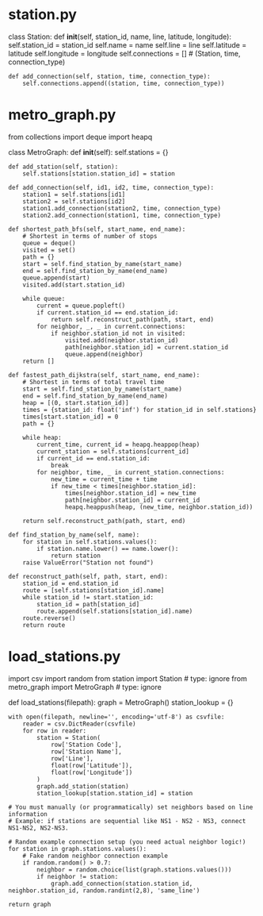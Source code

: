 # station.py

class Station:
    def __init__(self, station_id, name, line, latitude, longitude):
        self.station_id = station_id
        self.name = name
        self.line = line
        self.latitude = latitude
        self.longitude = longitude
        self.connections = []  # (Station, time, connection_type)

    def add_connection(self, station, time, connection_type):
        self.connections.append((station, time, connection_type))

# metro_graph.py

from collections import deque
import heapq

class MetroGraph:
    def __init__(self):
        self.stations = {}

    def add_station(self, station):
        self.stations[station.station_id] = station

    def add_connection(self, id1, id2, time, connection_type):
        station1 = self.stations[id1]
        station2 = self.stations[id2]
        station1.add_connection(station2, time, connection_type)
        station2.add_connection(station1, time, connection_type)

    def shortest_path_bfs(self, start_name, end_name):
        # Shortest in terms of number of stops
        queue = deque()
        visited = set()
        path = {}
        start = self.find_station_by_name(start_name)
        end = self.find_station_by_name(end_name)
        queue.append(start)
        visited.add(start.station_id)

        while queue:
            current = queue.popleft()
            if current.station_id == end.station_id:
                return self.reconstruct_path(path, start, end)
            for neighbor, _, _ in current.connections:
                if neighbor.station_id not in visited:
                    visited.add(neighbor.station_id)
                    path[neighbor.station_id] = current.station_id
                    queue.append(neighbor)
        return []

    def fastest_path_dijkstra(self, start_name, end_name):
        # Shortest in terms of total travel time
        start = self.find_station_by_name(start_name)
        end = self.find_station_by_name(end_name)
        heap = [(0, start.station_id)]
        times = {station_id: float('inf') for station_id in self.stations}
        times[start.station_id] = 0
        path = {}

        while heap:
            current_time, current_id = heapq.heappop(heap)
            current_station = self.stations[current_id]
            if current_id == end.station_id:
                break
            for neighbor, time, _ in current_station.connections:
                new_time = current_time + time
                if new_time < times[neighbor.station_id]:
                    times[neighbor.station_id] = new_time
                    path[neighbor.station_id] = current_id
                    heapq.heappush(heap, (new_time, neighbor.station_id))

        return self.reconstruct_path(path, start, end)

    def find_station_by_name(self, name):
        for station in self.stations.values():
            if station.name.lower() == name.lower():
                return station
        raise ValueError("Station not found")

    def reconstruct_path(self, path, start, end):
        station_id = end.station_id
        route = [self.stations[station_id].name]
        while station_id != start.station_id:
            station_id = path[station_id]
            route.append(self.stations[station_id].name)
        route.reverse()
        return route

# load_stations.py

import csv
import random
from station import Station # type: ignore
from metro_graph import MetroGraph # type: ignore

def load_stations(filepath):
    graph = MetroGraph()
    station_lookup = {}

    with open(filepath, newline='', encoding='utf-8') as csvfile:
        reader = csv.DictReader(csvfile)
        for row in reader:
            station = Station(
                row['Station Code'],
                row['Station Name'],
                row['Line'],
                float(row['Latitude']),
                float(row['Longitude'])
            )
            graph.add_station(station)
            station_lookup[station.station_id] = station

    # You must manually (or programmatically) set neighbors based on line information
    # Example: if stations are sequential like NS1 - NS2 - NS3, connect NS1-NS2, NS2-NS3.

    # Random example connection setup (you need actual neighbor logic!)
    for station in graph.stations.values():
        # Fake random neighbor connection example
        if random.random() > 0.7:
            neighbor = random.choice(list(graph.stations.values()))
            if neighbor != station:
                graph.add_connection(station.station_id, neighbor.station_id, random.randint(2,8), 'same_line')

    return graph
